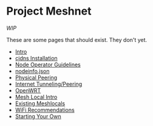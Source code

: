 # Project Meshnet

*WIP*

These are some pages that should exist. They don't yet.

* [Intro](Intro.md)
 * [cjdns Installation](cjdns/Installation.md)
 * [Node Operator Guidelines](cjdns/Operator_Guidelines.md)
 * [nodeinfo.json](cjdns/nodeinfo.json.md)
 * [Physical Peering](cjdns/ETHInterface.md)
 * [Internet Tunneling/Peering](cjdns/UDPInterface.md)
* [OpenWRT](OpenWRT.md)
* [Mesh Local Intro](meshlocals/intro.md)
 * [Existing Meshlocals](meshlocals/list.md)
 * [WiFi Recommendations](meshlocals/wifi.md)
 * [Starting Your Own](meshlocals/diy.md)
